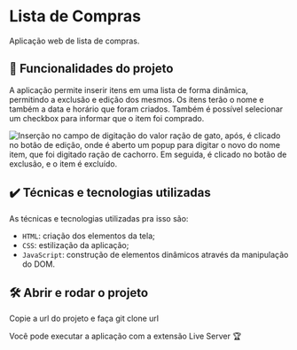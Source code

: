 
# Lista de Compras

Aplicação web de lista de compras.

## 🔨 Funcionalidades do projeto

A aplicação permite inserir itens em uma lista de forma dinâmica, permitindo a exclusão e edição dos mesmos. Os itens terão o nome e também a data e horário que foram criados. Também é possível selecionar um checkbox para informar que o item foi comprado.

![Inserção no campo de digitação do valor ração de gato, após, é clicado no botão de edição, onde é aberto um popup para digitar o novo do nome item, que foi digitado ração de cachorro. Em seguida, é clicado no botão de exclusão, e o item é excluído.](https://imgur.com/isPj7Xf.gif)

## ✔️ Técnicas e tecnologias utilizadas

As técnicas e tecnologias utilizadas pra isso são:

- `HTML`: criação dos elementos da tela;
- `CSS`: estilização da aplicação;
- `JavaScript`: construção de elementos dinâmicos através da manipulação do DOM.

## 🛠️ Abrir e rodar o projeto

Copie a url do projeto e faça git clone url

Você pode executar a aplicação com a extensão Live Server 🏆 
